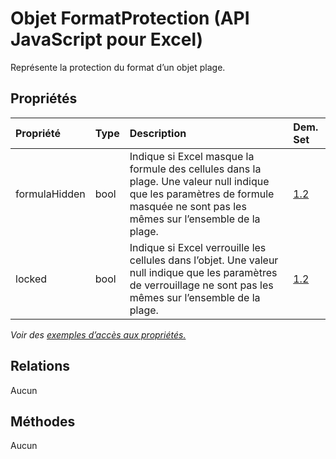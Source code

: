 # <a name="formatprotection-object-javascript-api-for-excel"></a>Objet FormatProtection (API JavaScript pour Excel)

Représente la protection du format d’un objet plage.

## <a name="properties"></a>Propriétés

| Propriété       | Type    |Description| Dem. Set|
|:---------------|:--------|:----------|:----|
|formulaHidden|bool|Indique si Excel masque la formule des cellules dans la plage. Une valeur null indique que les paramètres de formule masquée ne sont pas les mêmes sur l’ensemble de la plage.|[1.2](../requirement-sets/excel-api-requirement-sets.md)|
|locked|bool|Indique si Excel verrouille les cellules dans l’objet. Une valeur null indique que les paramètres de verrouillage ne sont pas les mêmes sur l’ensemble de la plage.|[1.2](../requirement-sets/excel-api-requirement-sets.md)|

_Voir des [exemples d’accès aux propriétés.](#property-access-examples)_

## <a name="relationships"></a>Relations
Aucun


## <a name="methods"></a>Méthodes
Aucun


